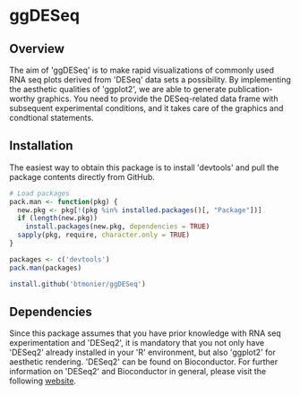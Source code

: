 # ggDESeq

Overview
--------

The aim of 'ggDESeq' is to make rapid visualizations of commonly used RNA seq plots derived from 'DESeq' data sets a possibility. By implementing the aesthetic qualities of 'ggplot2', we are able to generate publication-worthy graphics. You need to provide the DESeq-related data frame with subsequent experimental conditions, and it takes care of the graphics and condtional statements.

Installation
------------

The easiest way to obtain this package is to install 'devtools' and pull the package contents directly from GitHub.

``` r
# Load packages
pack.man <- function(pkg) {
  new.pkg <- pkg[!(pkg %in% installed.packages()[, "Package"])]
  if (length(new.pkg)) 
    install.packages(new.pkg, dependencies = TRUE)
  sapply(pkg, require, character.only = TRUE)
}

packages <- c('devtools')
pack.man(packages)

install.github('btmonier/ggDESeq')
```

Dependencies
------------

Since this package assumes that you have prior knowledge with RNA seq experimentation and 'DESeq2', it is mandatory that you not only have 'DESeq2' already installed in your 'R' environment, but also 'ggplot2' for aesthetic rendering. 'DESeq2' can be found on Bioconductor. For further information on 'DESeq2' and Bioconductor in general, please visit the following [website](http://bioconductor.org/packages/release/bioc/html/DESeq2.html).
